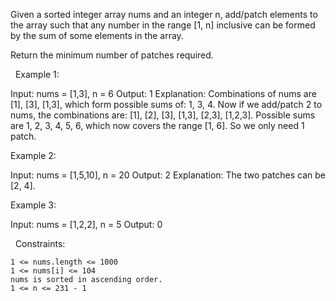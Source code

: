 Given a sorted integer array nums and an integer n, add/patch elements to the array such that any number in the range [1, n] inclusive can be formed by the sum of some elements in the array.

Return the minimum number of patches required.

 
Example 1:

Input: nums = [1,3], n = 6
Output: 1
Explanation:
Combinations of nums are [1], [3], [1,3], which form possible sums of: 1, 3, 4.
Now if we add/patch 2 to nums, the combinations are: [1], [2], [3], [1,3], [2,3], [1,2,3].
Possible sums are 1, 2, 3, 4, 5, 6, which now covers the range [1, 6].
So we only need 1 patch.


Example 2:

Input: nums = [1,5,10], n = 20
Output: 2
Explanation: The two patches can be [2, 4].


Example 3:

Input: nums = [1,2,2], n = 5
Output: 0


 
Constraints:


	1 <= nums.length <= 1000
	1 <= nums[i] <= 104
	nums is sorted in ascending order.
	1 <= n <= 231 - 1

